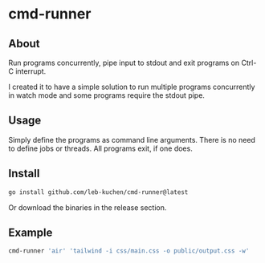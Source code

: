 # cmd-runner

## About
Run programs concurrently, pipe input to stdout and exit programs on Ctrl-C interrupt.

I created it to have a simple solution to run multiple programs concurrently in watch mode 
and some programs require the stdout pipe. 

## Usage
Simply define the programs as command line arguments. There is no need to define jobs or threads.
All programs exit, if one does.

## Install
```bash
go install github.com/leb-kuchen/cmd-runner@latest
```

Or download the binaries in the release section.

## Example
```bash
cmd-runner 'air' 'tailwind -i css/main.css -o public/output.css -w'
```



